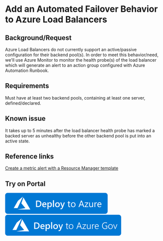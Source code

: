 # Add an Automated Failover Behavior to Azure Load Balancers

## Background/Request

Azure Load Balancers do not currently support an active/passive configuration for their backend pool(s).  In order to meet this behavior/need, we'll use Azure Monitor to monitor the health probe(s) of the load balancer which will generate an alert to an action group configured with Azure Automation Runbook.

## Requirements

Must have at least two backend pools, containing at least one server, defined/declared.

## Known issue

It takes up to 5 minutes after the load balancer health probe has marked a backed server as unhealthy before the other backend pool is put into an active state.

## Reference links
[Create a metric alert with a Resource Manager template](https://docs.microsoft.com/en-us/azure/azure-monitor/alerts/alerts-metric-create-templates)

## Try on Portal

[![Deploy To Azure](https://raw.githubusercontent.com/Azure/azure-quickstart-templates/master/1-CONTRIBUTION-GUIDE/images/deploytoazure.svg?sanitize=true)](https://portal.azure.com/#create/Microsoft.Template/uri/https%3a%2f%2fraw.githubusercontent.com%2fDaFitRobsta%2fPowerShell%2fmaster%2fMonitoring%2fLoadBalancer%2ffailover%2fmaintemplate.json)
[![Deploy To Azure US Gov](https://raw.githubusercontent.com/Azure/azure-quickstart-templates/master/1-CONTRIBUTION-GUIDE/images/deploytoazuregov.svg?sanitize=true)](https://portal.azure.us/#create/Microsoft.Template/uri/https%3a%2f%2fraw.githubusercontent.com%2fDaFitRobsta%2fPowerShell%2fmaster%2fMonitoring%2fLoadBalancer%2ffailover%2fmaintemplate.json)